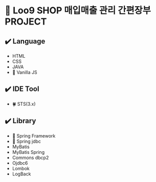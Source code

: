 # :memo: Loo9 SHOP 매입매출 관리 간편장부 PROJECT

## :heavy_check_mark: Language

- HTML
- CSS
- JAVA
- :icecream: Vanilla JS

## :heavy_check_mark: IDE Tool

- :four_leaf_clover: STS(3.x)

## :heavy_check_mark: Library

- :hibiscus: Spring Framework
- :blossom: Spring jdbc
- MyBatis
- MyBatis Spring
- Commons dbcp2
- Ojdbc6
- Lombok
- LogBack
